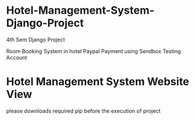 # Hotel-Management-System-Django-Project
4th Sem Django Project 



Room Booking System in hotel 
Paypal Payment using Sendbox Testing Account 


# Hotel Management System Website View 
please downloads required pip before the execution of project 


